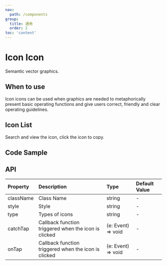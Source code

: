 ```yaml
---
nav:
  path: /components
group:
  title: 通用
  order: 2
toc: 'content'
---
```


# Icon Icon

<!-- <code src="../../docs/components/compatibility.tsx" inline="true"></code> -->

Semantic vector graphics.

## When to use

Icon icons can be used when graphics are needed to metaphorically present basic operating functions and give users correct, friendly and clear operating guidelines.

## Icon List

Search and view the icon, click the icon to copy.

<!-- <Icon></Icon> -->

## Code Sample

<code src='../../demo/pages/Icon/index' noChangeButton></code>


## API

| Property       | Description                       | Type                       | Default Value |
| :--------- | :------------------------- | :------------------------- | :----- |
| className  | Class Name                       | string                     | -      |
| style      | Style                       | string                     | -      |
| type       | Types of icons                 | string                     | -      |
| catchTap   | Callback function triggered when the icon is clicked   | (e: Event) => void         | -      |
| onTap      | Callback function triggered when the icon is clicked   | (e: Event) => void         | -      |
